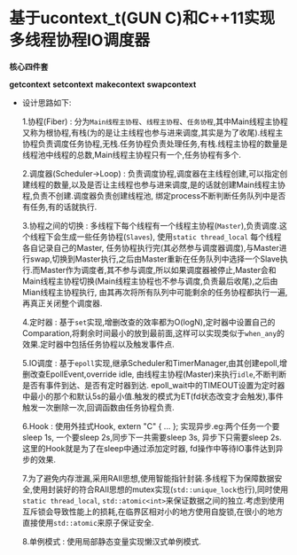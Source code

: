 # 基于ucontext_t(GUN C)和C++11实现多线程协程IO调度器
**核心四件套**

**getcontext**
**setcontext**
**makecontext**
**swapcontext**

- 设计思路如下:

    1.协程(Fiber) : 分为`Main线程主协程`、`线程主协程`、`任务协程`,其中Main线程主协程又称为根协程,有栈(为的是让主线程也参与进来调度,其实是为了收尾).线程主协程负责调度任务协程,无栈.任务协程负责处理任务,有栈.线程主协程的数量是线程池中线程的总数,Main线程主协程只有一个,任务协程有多个.
    
    2.调度器(Scheduler->Loop) : 负责调度协程,调度器在主线程创建,可以指定创建线程的数量,以及是否让主线程也参与进来调度,是的话就创建Main线程主协程,负责不创建.调度器负责创建线程池,
      绑定process不断判断任务队列中是否有任务,有的话就执行.
    
    3.协程之间的切换 : 多线程下每个线程有一个线程主协程(`Master`),负责调度.这个线程下会生成一些任务协程(`Slaves`), 使用`static thread_local` 每个线程各自记录自己的Master, 任务协程执行完(其必然参与调度器调度),与Master进行swap,切换到Master执行,之后由Master重新在任务队列中选择一个Slave执行.而Master作为调度者,其不参与调度,所以如果调度器被停止,Master会和Main线程主协程切换(Main线程主协程也不参与调度,负责最后收尾),之后由Mian线程主协程执行,
      由其再次将所有队列中可能剩余的任务协程都执行一遍,再真正关闭整个调度器.
    
    4.定时器 : 基于`set`实现,增删改查的效率都为O(logN),定时器中设置自己的Comparation,将剩余时间最小的放到最前面,这样可以实现类似于`when_any`的效果.定时器中包括任务协程以及触发事件点.
    
    5.IO调度 : 基于`epoll`实现,继承Scheduler和TimerManager,由其创建epoll,增删改查EpollEvent,override idle, 由线程主协程(Master)来执行`idle`,不断判断是否有事件到达、是否有定时器到达.
      epoll_wait中的TIMEOUT设置为定时器中最小的那个和默认5s的最小值.触发的模式为ET(fd状态改变才会触发),事件触发一次删除一次,回调函数由任务协程负责.
    
    6.Hook : 使用外挂式Hook, extern "C" { ... }; 实现异步.eg:两个任务一个要sleep 1s, 一个要sleep 2s,同步下一共需要sleep 3s, 异步下只需要sleep 2s. 这里的Hook就是为了在sleep中通过添加定时器,
      fd操作中等待IO事件达到异步的效果.
    
    7.为了避免内存泄漏,采用RAII思想,使用智能指针封装.多线程下为保障数据安全,使用封装好的符合RAII思想的mutex实现(`std::unique_lock`也行),同时使用`static thread_local`, `std::atomic<int>`来保证数据之间的独立.考虑到使用互斥锁会导致性能上的损耗,在临界区相对小的地方使用自旋锁,在很小的地方直接使用`std::atomic`来原子保证安全.
    
    8.单例模式 : 使用局部静态变量实现懒汉式单例模式.
